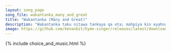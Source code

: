 ```yaml
---
layout: song_page
song_file: wakantanka_many_and_great
title: "Wakantanka (Many and Great)"
description: "Wakantanka taku nitawa tankaya qa ota; mahpiya kin eyahnake ça, maka kin he duowanca; mniowanca śbeya wanke cin, hena oyakihi.  Woehdaku nitawa kin he... theist 1part 2verse musicbyother textbyother chords"
image: https://github.com/kenanbit/hymn-singer/releases/latest/download/wakantanka_many_and_great-trad.png
---
```


{% include choice_and_music.html %}